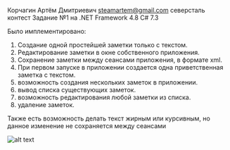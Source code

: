 Корчагин Артём Дмитриевич steamartem@gmail.com северсталь контест Задание №1 на .NET Framework 4.8 C# 7.3

Было имплементировано:
1. Создание одной простейшей заметки только с текстом.
2. Редактирование заметки в окне собственного приложения.
3. Сохранение заметки между сеансами приложения, в формате xml.
4. При первом запуске в приложении создается одна приветственная заметка с текстом.
5. возможность создания нескольких заметок в приложении.
6. вывод списка существующих заметок.
7. возможность редактирования любой заметки из списка.
8. удаление заметок.

Также есть возможность делать текст жирным или курсивным, но данное изменение не сохраняется между сеансами

![alt text](https://imgur.com/a/AodFPf9)
